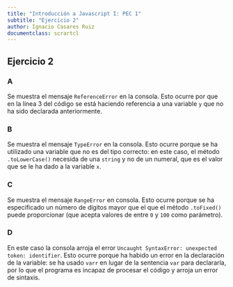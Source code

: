 ```yaml
---
title: "Introducción a Javascript I: PEC 1"
subtitle: "Ejercicio 2"
author: Ignacio Casares Ruiz
documentclass: scrartcl
---
```


## Ejercicio 2

### A

Se muestra el mensaje `ReferenceError` en la consola. Esto ocurre por que en la línea 3 del código se está haciendo referencia a una variable `y` que no ha sido declarada anteriormente.

### B

Se muestra el mensaje `TypeError` en la consola. Esto ocurre porque se ha utilizado una variable que no es del tipo correcto: en este caso, el método `.toLowerCase()` necesida de una `string` y no de un numeral, que es el valor que se le ha dado a la variable `x`.

### C

Se muestra el mensaje `RangeError` en consola. Esto ocurre porque se ha especificado un número de dígitos mayor que el que el método `.toFixed()` puede proporcionar (que acepta valores de entre `0` y `100` como parámetro).

### D

En este caso la consola arroja el error `Uncaught SyntaxError: unexpected token: identifier`. Esto ocurre porque ha habido un error en la declaración de la variable: se ha usado `varr` en lugar de la sentencia `var` para declararla, por lo que el programa es incapaz de procesar el código y arroja un error de sintaxis. 